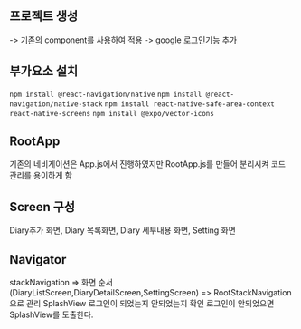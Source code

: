 ## 프로젝트 생성 

-> 기존의 component를 사용하여 적용 
-> google 로그인기능 추가 

## 부가요소 설치 

`npm install @react-navigation/native`
`npm install @react-navigation/native-stack`
`npm install react-native-safe-area-context react-native-screens`
`npm install @expo/vector-icons`

## RootApp

기존의 네비게이션은 App.js에서 진행하였지만 RootApp.js를 만들어 분리시켜 코드 관리를 용이하게 함

## Screen 구성 

Diary추가 화면, Diary 목록화면, Diary 세부내용 화면, Setting 화면 

## Navigator 

stackNavigation => 화면 순서 (DiaryListScreen,DiaryDetailScreen,SettingScreen) => RootStackNavigation으로 관리
SplashView 로그인이 되었는지 안되었는지 확인 로그인이 안되었으면 SplashView를 도출한다.


